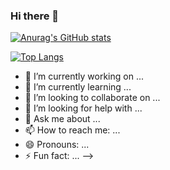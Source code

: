 ### Hi there 👋

[![Anurag's GitHub stats](https://github-readme-stats.vercel.app/api?username=superpotato9)](https://github.com/anuraghazra/github-readme-stats)

[![Top Langs](https://github-readme-stats.vercel.app/api/top-langs/?username=superpotato9&layout=compact)](https://github.com/anuraghazra/github-readme-stats)

- 🔭 I’m currently working on ...
- 🌱 I’m currently learning ...
- 👯 I’m looking to collaborate on ...
- 🤔 I’m looking for help with ...
- 💬 Ask me about ...
- 📫 How to reach me: ...
- 😄 Pronouns: ...
- ⚡ Fun fact: ...
-->
